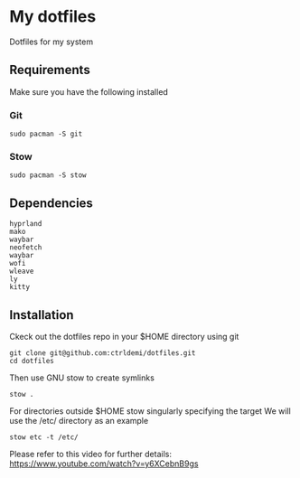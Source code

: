 # My dotfiles

Dotfiles for my system

## Requirements

Make sure you have the following installed

### Git

```
sudo pacman -S git
```

### Stow

```
sudo pacman -S stow
```

## Dependencies

```
hyprland
mako
waybar
neofetch
waybar
wofi
wleave
ly
kitty
```

## Installation

Ckeck out the dotfiles repo in your $HOME directory using git

```
git clone git@github.com:ctrldemi/dotfiles.git
cd dotfiles
```

Then use GNU stow to create symlinks

```
stow .
```

For directories outside $HOME stow singularly specifying the target
We will use the /etc/ directory as an example

```
stow etc -t /etc/
```

Please refer to this video for further details:
https://www.youtube.com/watch?v=y6XCebnB9gs

